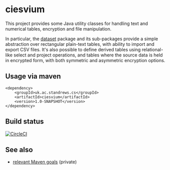 # ciesvium
This project provides some Java utility classes for handling text and numerical tables, encryption and file manipulation.

In particular, the [dataset](https://ciesvium.cs.st-andrews.ac.uk/apidocs/index.html?uk/ac/standrews/cs/util/dataset/package-summary.html) package and its sub-packages provide a simple abstraction 
over rectangular plain-text tables, with ability to import and export CSV files. It's also possible to define derived tables using relational-like select and project operations, and tables
where the source data is held in encrypted form, with both symmetric and asymmetric encryption options.

## Usage via maven

```
<dependency>
    <groupId>uk.ac.standrews.cs</groupId>
    <artifactId>ciesvium</artifactId>
    <version>1.0-SNAPSHOT</version>
</dependency>
```

## Build status

[![CircleCI](https://circleci.com/gh/stacs-srg/ciesvium.svg?style=svg)](https://circleci.com/gh/stacs-srg/ciesvium)

## See also

* [relevant Maven goals](https://github.com/stacs-srg/hub/tree/master/maven) (private)
